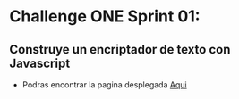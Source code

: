 # Challenge ONE Sprint 01:
## Construye un encriptador de texto con Javascript

* Podras encontrar la pagina desplegada [Aqui]([http://github.com](https://angelov12.github.io/Encriptador-Oracle-One-G6/))
